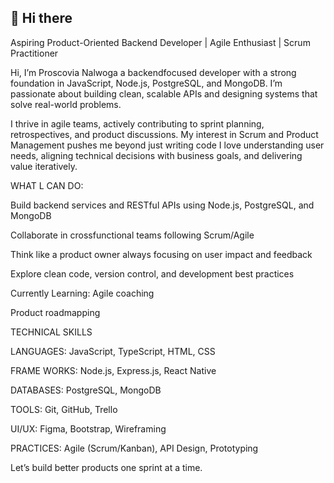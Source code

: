 ## 👋 Hi there
Aspiring Product-Oriented Backend Developer | Agile Enthusiast | Scrum Practitioner

Hi, I’m Proscovia Nalwoga  a backendfocused developer with a strong foundation in JavaScript, Node.js, PostgreSQL, and MongoDB. I’m passionate about building clean, scalable APIs and designing systems that solve real-world problems.

I thrive in agile teams, actively contributing to sprint planning, retrospectives, and product discussions. My interest in Scrum and Product Management pushes me beyond just writing code  I love understanding user needs, aligning technical decisions with business goals, and delivering value iteratively.

 WHAT L CAN DO:

Build backend services and RESTful APIs using Node.js, PostgreSQL, and MongoDB

Collaborate in crossfunctional teams following Scrum/Agile

Think like a product owner  always focusing on user impact and feedback

Explore clean code, version control, and development best practices

 Currently Learning:
Agile coaching

Product roadmapping

 TECHNICAL SKILLS

LANGUAGES: JavaScript, TypeScript, HTML, CSS

FRAME WORKS: Node.js, Express.js, React Native

DATABASES: PostgreSQL, MongoDB

TOOLS: Git, GitHub,  Trello

UI/UX: Figma, Bootstrap, Wireframing

PRACTICES: Agile (Scrum/Kanban), API Design, Prototyping

 Let’s build better products  one sprint at a time.

